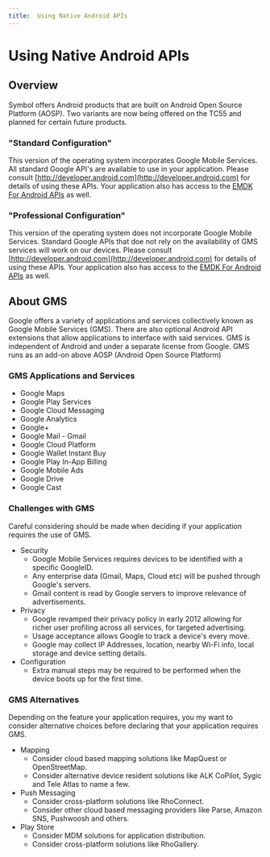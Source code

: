 ```yaml
---
title:  Using Native Android APIs
---
```

# Using Native Android APIs

## Overview
Symbol offers Android products that are built on Android Open Source Platform (AOSP). Two variants are now being offered on the TC55 and planned for certain future products.

### "Standard Configuration"
This version of the operating system incorporates Google Mobile Services. All standard Google API's are available to use in your application. Please consult [http://developer.android.com](http://developer.android.com) for details of using these APIs. Your application also has access to the [EMDK For Android APIs](../guide/reference/EMDKList) as well.

### "Professional Configuration" 
This version of the operating system does not incorporate Google Mobile Services. Standard Google APIs that doe not rely on the availability of GMS services will work on our devices. Please consult [http://developer.android.com](http://developer.android.com) for details of using these APIs. Your application also has access to the [EMDK For Android APIs](../guide/reference/EMDKList) as well.

## About GMS
Google offers a variety of applications and services collectively known as Google Mobile Services (GMS). There are also optional Android API extensions that allow applications to interface with said services. GMS is independent of Android and under a separate license from Google. GMS runs as an add-on above AOSP (Android Open Source Platform)

### GMS Applications and Services

* Google Maps
* Google Play Services
* Google Cloud Messaging
* Google Analytics
* Google+
* Google Mail - Gmail
* Google Cloud Platform
* Google Wallet Instant Buy
* Google Play In-App Billing
* Google Mobile Ads
* Google Drive
* Google Cast

### Challenges with GMS
Careful considering should be made when deciding if your application requires the use of GMS.

* Security 
	* Google Mobile Services requires devices to be identified with a specific GoogleID. 
	* Any enterprise data (Gmail, Maps, Cloud etc) will be pushed through Google's servers.
	* Gmail content is read by Google servers to improve relevance of advertisements.
* Privacy
	* Google revamped their privacy policy in early 2012 allowing for richer user profiling across all services, for targeted advertising.
	* Usage acceptance allows Google to track a device's every move.
	* Google may collect IP Addresses, location, nearby Wi-Fi info, local storage and device setting details.  
* Configuration
	* Extra manual steps may be required to be performed when the device boots up for the first time. 

### GMS Alternatives
Depending on the feature your application requires, you my want to consider alternative choices before declaring that your application requires GMS. 

* Mapping
	* Consider cloud based mapping solutions like MapQuest or OpenStreetMap.
	* Consider alternative device resident solutions like ALK CoPilot, Sygic and Tele Atlas to name a few.
* Push Messaging
	* Consider cross-platform solutions like RhoConnect.
	* Consider other cloud based messaging providers like Parse, Amazon SNS, Pushwoosh and others.
* Play Store
	* Consider MDM solutions for application distribution.
	* Consider cross-platform solutions like RhoGallery.
